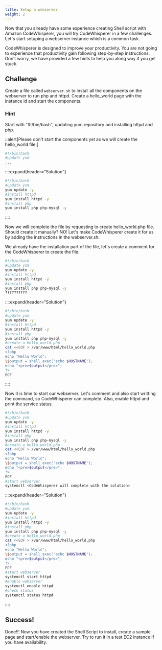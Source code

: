 ```yaml
---
title: Setup a webserver
weight: 2
---
```


Now that you already have some experience creating Shell script with Amazon CodeWhisperer, you will try CodeWhisperer in a few challenges. Let's start setuping a webserver instance which is a common task.

CodeWhisperer is designed to improve your productivity. You are not going to experience that productivity gain following step-by-step instructions. Don’t worry, we have provided a few hints to help you along way if you get stuck.

## Challenge

Create a file called `webserver.sh` to install all the components on the webserver to run php and httpd. Create a hello_world page with the instance id and start the components.

### Hint

Start with "#!/bin/bash", updating yum repository and installing httpd and php.

::alert[Please don't start the components yet as we will create the hello_world file.]

```bash
#!/bin/bash
#update yum
...
```

::::expand{header="Solution"}

```bash
#!/bin/bash
#update yum
yum update -y
#install httpd
yum install httpd -y
#install php
yum install php php-mysql -y
```

::::

Now we will complete the file by requesting to create hello_world.php file. Should create it manually? NO! Let's make CodeWhisperer create it for us by adding the instructions in the webserver.sh.

We already have the installation part of the file, let's create a comment for the CodeWhisperer to create the file.

```bash
#!/bin/bash
#update yum
yum update -y
#install httpd
yum install httpd -y
#install php
yum install php php-mysql -y
??????????
```

::::expand{header="Solution"}

```bash
#!/bin/bash
#update yum
yum update -y
#install httpd
yum install httpd -y
#install php
yum install php php-mysql -y
#create a hello_world.php
cat <<EOF > /var/www/html/hello_world.php
<?php
echo "Hello World";
\$output = shell_exec('echo $HOSTNAME');
echo "<pre>$output</pre>";
?>
EOF
```

::::

Now it is time to start our webserver. Let's comment and also start writting the command, so CodeWhisperer can complete. Also, enable httpd and print the service status.

```bash
#!/bin/bash
#update yum
yum update -y
#install httpd
yum install httpd -y
#install php
yum install php php-mysql -y
#create a hello_world.php
cat <<EOF > /var/www/html/hello_world.php
<?php
echo "Hello World";
\$output = shell_exec('echo $HOSTNAME');
echo "<pre>$output</pre>";
?>
EOF
#start webserver
systemctl <CodeWhisperer will complete with the solution>
```

::::expand{header="Solution"}

```bash
#!/bin/bash
#update yum
yum update -y
#install httpd
yum install httpd -y
#install php
yum install php php-mysql -y
#create a hello_world.php
cat <<EOF > /var/www/html/hello_world.php
<?php
echo "Hello World";
\$output = shell_exec('echo $HOSTNAME');
echo "<pre>$output</pre>";
?>
EOF
#start webserver
systemctl start httpd
#enable webserver
systemctl enable httpd
#check status
systemctl status httpd
```

::::

## Success!

Done!!! Now you have created the Shell Script to install, create a sample page and start/enable the webserver. Try to run it in a test EC2 instance if you have availability.